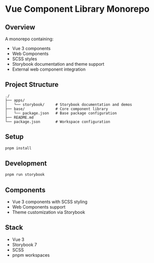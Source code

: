 # Vue Component Library Monorepo
## Overview
A monorepo containing:
- Vue 3 components
- Web Components
- SCSS styles
- Storybook documentation and theme support
- External web component integration
## Project Structure
```
./
├── apps/
│   └── storybook/     # Storybook documentation and demos
├── base/              # Core component library
│   └── package.json   # Base package configuration
├── README.md
└── package.json       # Workspace configuration
```
## Setup
```bash
pnpm install
```
## Development
```bash
pnpm run storybook
```
## Components
- Vue 3 components with SCSS styling
- Web Components support
- Theme customization via Storybook
## Stack
- Vue 3
- Storybook 7
- SCSS
- pnpm workspaces